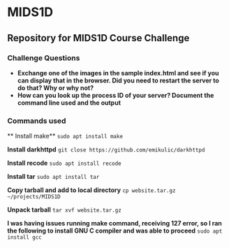# MIDS1D
## Repository for MIDS1D Course Challenge

### Challenge Questions
- **Exchange one of the images in the sample index.html and see if you can display that in the browser. Did you need to restart the server to do that? Why or why not?**
- **How can you look up the process ID of your server? Document the command line used and the output**

### Commands used
** Install make**
`sudo apt install make`

**Install darkhttpd**
`git close https://github.com/emikulic/darkhttpd`

**Install recode**
`sudo apt install recode`

**Install tar**
`sudo apt install tar`

**Copy tarball and add to local directory**
`cp website.tar.gz ~/projects/MIDS1D`

**Unpack tarball**
`tar xvf website.tar.gz`

**I was having issues running make command, receiving 127 error, so I ran the following to install GNU C compiler and was able to proceed**
`sudo apt install gcc`

